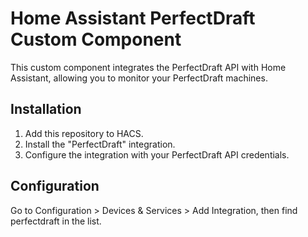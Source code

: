 # Home Assistant PerfectDraft Custom Component

This custom component integrates the PerfectDraft API with Home Assistant, allowing you to monitor your PerfectDraft machines.

## Installation

1. Add this repository to HACS.
2. Install the "PerfectDraft" integration.
3. Configure the integration with your PerfectDraft API credentials.

## Configuration

Go to Configuration > Devices & Services > Add Integration, then find perfectdraft in the list.
